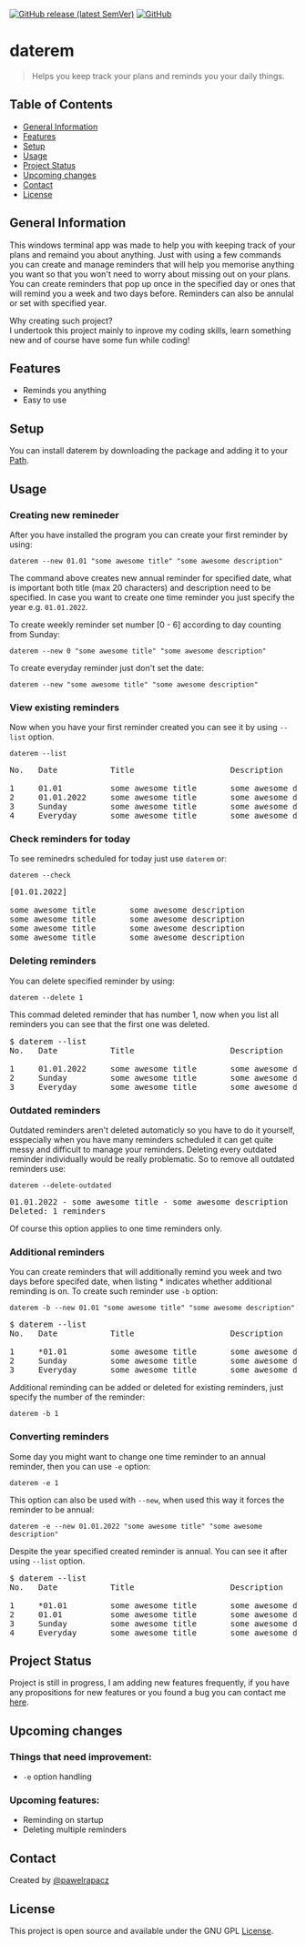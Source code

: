 [![GitHub release (latest SemVer)](https://img.shields.io/github/v/release/pawelrapacz/daterem-console)](https://github.com/pawelrapacz/daterem-console/releases/latest)
[![GitHub](https://img.shields.io/github/license/pawelrapacz/daterem-console?color=greem)](https://github.com/pawelrapacz/daterem-console/blob/master/LICENSE)
# daterem

> Helps you keep track your plans and reminds you your daily things.

## Table of Contents
* [General Information](#general-information)
* [Features](#features)
* [Setup](#setup)
* [Usage](#usage)
* [Project Status](#project-status)
* [Upcoming changes](#upcoming-changes)
* [Contact](#contact)
* [License](#license)


## General Information
This windows terminal app was made to help you with keeping track of your plans and remaind you about anything.
Just with using a few commands you can create and manage reminders that will help you memorise anything you want so that you won't need to worry about missing out on your plans.
You can create reminders that pop up once in the specified day or ones that will remind you a week and two days before.
Reminders can also be annulal or set with specified year.

Why creating such project?<br>
I undertook this project mainly to inprove my coding skills, learn something new and of course have some fun while coding! 

<!-- 
## Technologies Used
- C++ -->


## Features
- Reminds you anything
- Easy to use



## Setup
You can install daterem by downloading the package and adding it to your [Path](https://gist.github.com/nex3/c395b2f8fd4b02068be37c961301caa7).


## Usage

### Creating new remineder
After you have installed the program you can create your first reminder by using:

<pre><code>daterem --new 01.01 "some awesome title" "some awesome description"</code></pre>

The command above creates new annual reminder for specified date, what is important both title (max 20 characters) and description need to be specified.
In case you want to create one time reminder you just specify the year e.g. `01.01.2022`.

To create weekly reminder set number [0 - 6] according to day counting from Sunday:
<pre><code>daterem --new 0 "some awesome title" "some awesome description"</code></pre>

To create everyday reminder just don't set the date:
<pre><code>daterem --new "some awesome title" "some awesome description"</code></pre>


### View existing reminders
Now when you have your first reminder created you can see it by using `--list` option.
<pre><code>daterem --list</code></pre>
<pre>
No.   Date           Title                    Description

1     01.01          some awesome title       some awesome description
2     01.01.2022     some awesome title       some awesome description
3     Sunday         some awesome title       some awesome description
4     Everyday       some awesome title       some awesome description
</pre>

### Check reminders for today
To see reminedrs scheduled for today just use `daterem` or:
<pre><code>daterem --check</code></pre>
<pre>
[01.01.2022]

some awesome title       some awesome description
some awesome title       some awesome description
some awesome title       some awesome description
some awesome title       some awesome description
</pre>

### Deleting reminders
You can delete specified reminder by using:
<pre><code>daterem --delete 1</code></pre>
This commad deleted reminder that has number 1, now when you list all reminders you can see that the first one was deleted.
<pre>
$ daterem --list
No.   Date           Title                    Description

1     01.01.2022     some awesome title       some awesome description
2     Sunday         some awesome title       some awesome description
3     Everyday       some awesome title       some awesome description
</pre>

### Outdated reminders
Outdated reminders aren't deleted automaticly so you have to do it yourself, esspecially when you have many reminders scheduled it can get quite messy and difficult to manage your reminders. Deleting every outdated reminder individually would be really problematic. So to remove all outdated reminders use:
<pre><code>daterem --delete-outdated</code></pre>
<pre>
01.01.2022 - some awesome title - some awesome description
Deleted: 1 reminders
</pre>
Of course this option applies to one time reminders only.

### Additional reminders
You can create reminders that will additionally remind you week and two days before specifed date, when listing * indicates whether additional reminding is on. To create such reminder use `-b` option:
<pre><code>daterem -b --new 01.01 "some awesome title" "some awesome description"</code></pre>

<pre>
$ daterem --list
No.   Date           Title                    Description

1     *01.01         some awesome title       some awesome description
2     Sunday         some awesome title       some awesome description
3     Everyday       some awesome title       some awesome description
</pre>

Additional reminding can be added or deleted for existing reminders, just specify the number of the reminder:
<pre><code>daterem -b 1</code></pre>


### Converting reminders
Some day you might want to change one time reminder to an annual reminder, then you can use `-e` option:
<pre><code>daterem -e 1</code></pre>
This option can also be used with `--new`, when used this way it forces the reminder to be annual:
<pre><code>daterem -e --new 01.01.2022 "some awesome title" "some awesome description"</code></pre>
Despite the year specified created reminder is annual. You can see it after using `--list` option.
<pre>
$ daterem --list
No.   Date           Title                    Description

1     *01.01         some awesome title       some awesome description
2     01.01          some awesome title       some awesome description
3     Sunday         some awesome title       some awesome description
4     Everyday       some awesome title       some awesome description 
</pre>


## Project Status
Project is still in progress, I am adding new features frequently, if you have any propositions for new features or you found a bug you can contact me [here](#contact).


## Upcoming changes

### Things that need improvement:
- `-e` option handling

### Upcoming features:
- Reminding on startup
- Deleting multiple reminders



## Contact
Created by [@pawelrapacz](https://github.com/pawelrapacz/)



## License
This project is open source and available under the GNU GPL [License](LICENSE).<br>
